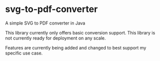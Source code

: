 svg-to-pdf-converter
====================

A simple SVG to PDF converter in Java

This library currently only offers basic conversion support. This library is not currently ready for deployment on any scale.

Features are currently being added and changed to best support my specific use case.
